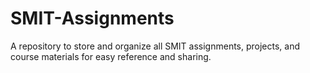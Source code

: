 # SMIT-Assignments
A repository to store and organize all SMIT assignments, projects, and course materials for easy reference and  sharing.
